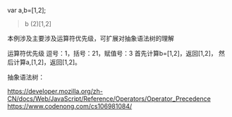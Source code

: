 var a,b=[1,2];
> b
>(2)[1,2]

本例涉及主要涉及运算符优先级，可扩展对抽象语法树的理解

运算符优先级 逗号：1，括号：21，赋值号：3
首先计算b=[1,2]，返回[1,2]，
然后计算a,[1,2]，返回[1,2]。

抽象语法树：

https://developer.mozilla.org/zh-CN/docs/Web/JavaScript/Reference/Operators/Operator_Precedence
https://www.codenong.com/cs106981084/
